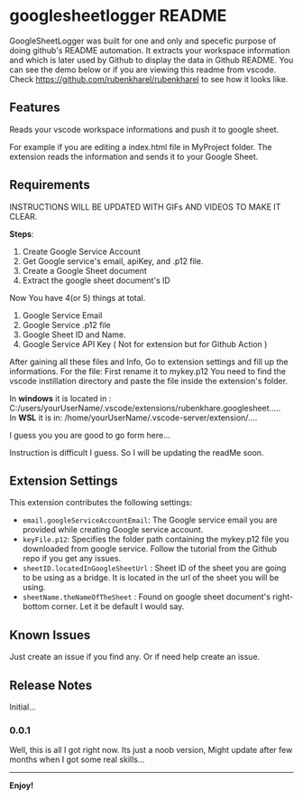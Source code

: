 # googlesheetlogger README

GoogleSheetLogger was built for one and only and specefic purpose of doing github's README automation. It extracts your workspace information and which is later used by Github to display the data in Github README. You can see the demo below or if you are viewing this readme from vscode. Check https://github.com/rubenkharel/rubenkharel to see how it looks like.

## Features

Reads your vscode workspace informations and push it to google sheet.

For example if you are editing a index.html file in MyProject folder. 
The extension reads the information and sends it to your Google Sheet.


## Requirements
INSTRUCTIONS WILL BE UPDATED WITH GIFs AND VIDEOS TO MAKE IT CLEAR. 

**Steps**:
1. Create Google Service Account
2. Get Google service's email, apiKey, and .p12 file.
3. Create a Google Sheet document
4. Extract the google sheet document's ID

Now You have 4(or 5) things at total.
1. Google Service Email
2. Google Service .p12 file
3. Google Sheet ID and Name.
4. Google Service API Key ( Not for extension but for Github Action )

After gaining all these files and Info, Go to extension settings and fill up the informations.
For the file: First rename it to mykey.p12 You need to find the vscode instillation directory and paste the file inside the extension's folder. 

In **windows** it is located in : C:/users/yourUserName/.vscode/extensions/rubenkhare.googlesheet..... <br />
In **WSL** it is in: /home/yourUserName/.vscode-server/extension/....

I guess you you are good to go form here... 

Instruction is difficult I guess. So I will be updating the readMe soon.

## Extension Settings

This extension contributes the following settings:

* `email.googleServiceAccountEmail`: The Google service email you are provided while creating Google service account.
* `keyFile.p12`: Specifies the folder path containing the mykey.p12 file you downloaded from google service. Follow the tutorial from the Github repo if you get any issues.
* `sheetID.locatedInGoogleSheetUrl` : Sheet ID of the sheet you are going to be using as a bridge. It is located in the url of the sheet you will be using.
* `sheetName.theNameOfTheSheet` : Found on google sheet document's right-bottom corner. Let it be default I would say.

## Known Issues

Just create an issue if you find any. Or if need help create an issue.

## Release Notes

Initial... 

### 0.0.1

Well, this is all I got right now. Its just a noob version, Might update after few months when I got some real skills...

-----------------------------------------------------------------------------------------------------------

**Enjoy!**
